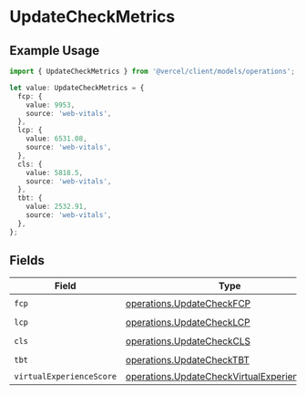 # UpdateCheckMetrics

## Example Usage

```typescript
import { UpdateCheckMetrics } from '@vercel/client/models/operations';

let value: UpdateCheckMetrics = {
  fcp: {
    value: 9953,
    source: 'web-vitals',
  },
  lcp: {
    value: 6531.08,
    source: 'web-vitals',
  },
  cls: {
    value: 5818.5,
    source: 'web-vitals',
  },
  tbt: {
    value: 2532.91,
    source: 'web-vitals',
  },
};
```

## Fields

| Field                    | Type                                                                                                         | Required           | Description |
| ------------------------ | ------------------------------------------------------------------------------------------------------------ | ------------------ | ----------- |
| `fcp`                    | [operations.UpdateCheckFCP](../../models/operations/updatecheckfcp.md)                                       | :heavy_check_mark: | N/A         |
| `lcp`                    | [operations.UpdateCheckLCP](../../models/operations/updatechecklcp.md)                                       | :heavy_check_mark: | N/A         |
| `cls`                    | [operations.UpdateCheckCLS](../../models/operations/updatecheckcls.md)                                       | :heavy_check_mark: | N/A         |
| `tbt`                    | [operations.UpdateCheckTBT](../../models/operations/updatechecktbt.md)                                       | :heavy_check_mark: | N/A         |
| `virtualExperienceScore` | [operations.UpdateCheckVirtualExperienceScore](../../models/operations/updatecheckvirtualexperiencescore.md) | :heavy_minus_sign: | N/A         |

